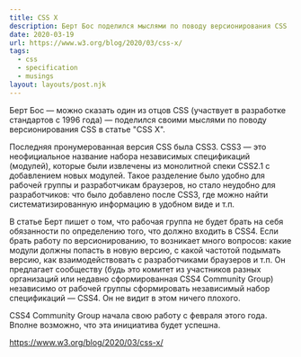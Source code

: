 ```yaml
---
title: CSS X
description: Берт Бос поделился мыслями по поводу версионирования CSS
date: 2020-03-19
url: https://www.w3.org/blog/2020/03/css-x/
tags:
  - css
  - specification
  - musings
layout: layouts/post.njk
---
```

Берт Бос — можно сказать один из отцов CSS (участвует в разработке стандартов с 1996 года) — поделился своими мыслями по поводу версионирования CSS в статье "CSS X".

Последняя пронумерованная версия CSS была CSS3. CSS3 — это неофициальное название набора независимых спецификаций (модулей), которые были извлечены из монолитной спеки CSS2.1 с добавлением новых модулей. Такое разделение было удобно для рабочей группы и разработчикам браузеров, но стало неудобно для разработчиков: что было добавлено после CSS3, где можно найти систематизированную информацию в удобном виде и т.п.

В статье Берт пишет о том, что рабочая группа не будет брать на себя обязанности по определению того, что должно входить в CSS4. Если брать работу по версионированию, то возникает много вопросов: какие модули должны попасть в новую версию, с какой частотой подымать версию, как взаимодействовать с разработчиками браузеров и т.п. Он предлагает сообществу (будь это комитет из участников разных организаций или недавно сформированная CSS4 Community Group) независимо от рабочей группы сформировать независимый набор спецификаций — CSS4. Он не видит в этом ничего плохого.

CSS4 Community Group начала свою работу с февраля этого года. Вполне возможно, что эта инициатива будет успешна.

https://www.w3.org/blog/2020/03/css-x/

